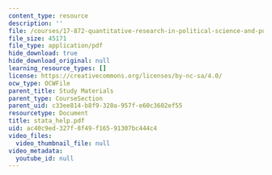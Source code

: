 ```yaml
---
content_type: resource
description: ''
file: /courses/17-872-quantitative-research-in-political-science-and-public-policy-spring-2004/ac40c9ed327f8f49f16591307bc444c4_stata_help.pdf
file_size: 45171
file_type: application/pdf
hide_download: true
hide_download_original: null
learning_resource_types: []
license: https://creativecommons.org/licenses/by-nc-sa/4.0/
ocw_type: OCWFile
parent_title: Study Materials
parent_type: CourseSection
parent_uid: c33ee814-b8f9-320a-957f-e60c3602ef55
resourcetype: Document
title: stata_help.pdf
uid: ac40c9ed-327f-8f49-f165-91307bc444c4
video_files:
  video_thumbnail_file: null
video_metadata:
  youtube_id: null
---
```

